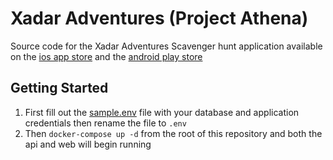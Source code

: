 # Xadar Adventures (Project Athena)

Source code for the Xadar Adventures Scavenger hunt application available on the [ios app store](https://apps.apple.com/ca/app/xadar-adventures/id1540450403) and the [android play store](https://play.google.com/store/apps/details?id=com.joshuakaluba.xadaradventures&hl=en)

## Getting Started

1. First fill out the [sample.env](sample.env) file with your database and application credentials then rename the file to `.env`
2. Then `docker-compose up -d` from the root of this repository and both the api and web will begin running